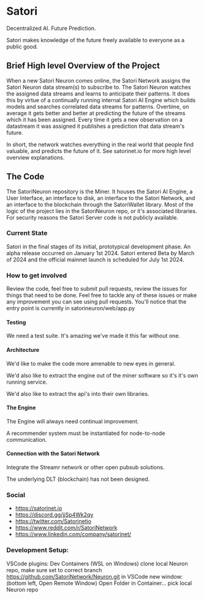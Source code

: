 # Satori

Decentralized AI. Future Prediction.

Satori makes knowledge of the future freely available to everyone as a public good.

## Brief High level Overview of the Project

When a new Satori Neuron comes online, the Satori Network assigns the Satori Neuron data stream(s) to subscribe to. The Satori Neuron watches the assigned data streams and learns to anticipate their patterns. It does this by virtue of a continually running internal Satori AI Engine which builds models and searches correlated data streams for patterns. Overtime, on average it gets better and better at predicting the future of the streams which it has been assigned. Every time it gets a new observation on a datastream it was assigned it publishes a prediction that data stream's future.

In short, the network watches everything in the real world that people find valuable, and predicts the future of it. See satorinet.io for more high level overview explanations.

## The Code

The SatoriNeuron repository is the Miner. It houses the Satori AI Engine, a User Interface, an interface to disk, an interface to the Satori Network, and an interface to the blockchain through the SatoriWallet library. Most of the logic of the project lies in the SatoriNeuron repo, or it's associated libraries. For security reasons the Satori Server code is not publicly available.

### Current State

Satori in the final stages of its initial, prototypical development phase. An alpha release occurred on January 1st 2024. Satori entered Beta by March of 2024 and the official mainnet launch is scheduled for July 1st 2024.

### How to get involved

Review the code, feel free to submit pull requests, review the issues for things that need to be done.
Feel free to tackle any of these issues or make any improvement you can see using pull requests. You'll notice that the entry point is currently in satorineuron/web/app.py

#### Testing

We need a test suite. It's amazing we've made it this far without one.

#### Architecture

We'd like to make the code more amenable to new eyes in general.

We'd also like to extract the engine out of the miner software so it's it's own running service.

We'd also like to extract the api's into their own libraries.

#### The Engine

The Engine will always need continual improvement.

A recommender system must be instantiated for node-to-node communication.

#### Connection with the Satori Network

Integrate the Streamr network or other open pubsub solutions.

The underlying DLT (blockchain) has not been designed.

### Social

- <https://satorinet.io>
- <https://discord.gg/jjSp4Wk2qy>
- <https://twitter.com/Satorinetio>
- <https://www.reddit.com/r/SatoriNetwork>
- <https://www.linkedin.com/company/satorinet/>


### Development Setup:

VSCode plugins: Dev Containers (WSL on Windows)
clone local Neuron repo, make sure set to correct branch
https://github.com/SatoriNetwork/Neuron.git
in VSCode new window:
(bottom left, Open Remote Window) Open Folder in Container...
pick local Neuron repo